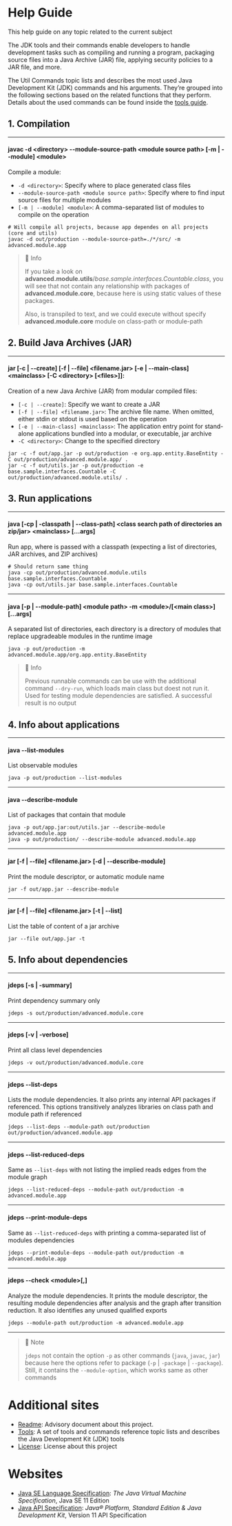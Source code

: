 # Help Guide

This help guide on any topic related to the current subject

The JDK tools and their commands enable developers to handle development tasks such as compiling and running a 
program, packaging source files into a Java Archive (JAR) file, applying security policies to a JAR file, and more.

The Util Commands topic lists and describes the most used Java Development Kit (JDK) commands and his arguments. 
They’re grouped  into the following sections based on the related functions that they perform. Details about the
used commands can be found inside the [tools guide](./TOOLS.md).

## 1. Compilation

---

#### javac -d \<directory> --module-source-path \<module source path> [-m | --module] \<module>
Compile a module: 
- `-d <directory>`: Specify where to place generated class files
- `--module-source-path <module source path>`: Specify where to find input source files 
for multiple modules
- `[-m | --module] <module>`: A comma-separated list of modules to compile
  on the operation

```shell
# Will compile all projects, because app dependes on all projects (core and utils)
javac -d out/production --module-source-path=./*/src/ -m advanced.module.app
```

> 📘 Info
>
> If you take a look on **advanced.module.utils**/_base.sample.interfaces.Countable.class_, you will see that not contain 
> any relationship with packages of **advanced.module.core**, because here is using static values of these packages.
> 
> Also, is transpiled to text, and we could execute without specify **advanced.module.core** module on class-path or 
> module-path

## 2. Build Java Archives (JAR)

---

#### jar [-c | --create] [-f | --file] <filename.jar> [-e | --main-class] \<mainclass> \[-C \<directory> \[\<files>]]: 
Creation of a new Java Archive (JAR) from modular compiled files:
  - `[-c | --create]`: Specify we want to create a JAR
  - `[-f | --file] <filename.jar>`: The archive file name. When omitted, either stdin or stdout is used based on the 
    operation
  - `[-e | --main-class] <mainclass>`: The application entry point for stand-alone applications bundled into a 
    modular, or executable, jar archive
  - `-C <directory>`: Change to the specified directory

```shell
jar -c -f out/app.jar -p out/production -e org.app.entity.BaseEntity -C out/production/advanced.module.app/ .
jar -c -f out/utils.jar -p out/production -e base.sample.interfaces.Countable -C out/production/advanced.module.utils/ .
```

## 3. Run applications

---

#### java [-cp | -classpath | --class-path] <class search path of directories an zip/jar> \<mainclass> [...args]
Run app, where is passed with a classpath (expecting a list of directories, JAR archives, and ZIP archives)

```shell
# Should return same thing
java -cp out/production/advanced.module.utils base.sample.interfaces.Countable
java -cp out/utils.jar base.sample.interfaces.Countable
```

---

#### java [-p | --module-path] \<module path> -m \<module>/\[\<main class>] [...args]
A separated list of directories, each directory is a directory of modules that replace upgradeable modules in the 
runtime image

```shell
java -p out/production -m advanced.module.app/org.app.entity.BaseEntity
```

> 📘 Info
>
> Previous runnable commands can be use with the additional command `--dry-run`, which loads main class but doest 
> not run it. Used for testing module dependencies are satisfied. A successful result is no output

## 4. Info about applications

---

#### java --list-modules
List observable modules

```shell
java -p out/production --list-modules
```

---

#### java --describe-module <module>
List of packages that contain that module

```shell
java -p out/app.jar:out/utils.jar --describe-module advanced.module.app
java -p out/production/ --describe-module advanced.module.app
```

---

#### jar [-f | --file] \<filename.jar> [-d | --describe-module]
Print the module descriptor, or automatic module name

```shell
jar -f out/app.jar --describe-module
```

---

#### jar [-f | --file] \<filename.jar> [-t | --list]
List the table of content of a jar archive

```shell
jar --file out/app.jar -t
```

## 5. Info about dependencies

---

#### jdeps [-s | -summary]
Print dependency summary only

```shell
jdeps -s out/production/advanced.module.core
```

---

#### jdeps [-v | -verbose]
Print all class level dependencies

```shell
jdeps -v out/production/advanced.module.core
```

---

#### jdeps --list-deps
Lists the module dependencies. It also prints any internal API packages if referenced. This options transitively
analyzes libraries on class path and module path if referenced

```shell
jdeps --list-deps --module-path out/production out/production/advanced.module.app
```

---

#### jdeps --list-reduced-deps
Same as `--list-deps` with not listing the implied reads edges from the module graph

```shell
jdeps --list-reduced-deps --module-path out/production -m  advanced.module.app
```

---

#### jdeps --print-module-deps
Same as `--list-reduced-deps` with printing a comma-separated list of modules dependencies


```shell
jdeps --print-module-deps --module-path out/production -m advanced.module.app
```

---

#### jdeps --check \<module\>[,<module-name>]
Analyze the module dependencies. It prints the module descriptor,
the resulting module dependencies after analysis and the graph after transition reduction. It also identifies
any unused qualified exports

```shell
jdeps --module-path out/production -m advanced.module.app
```

---

> 📘 Note
>
> `jdeps` not contain the option `-p` as other commands (`java`, `javac`, `jar`) because here the options
refer to package (`-p` | `-package` | `--package`). Still, it contains the `--module-option`, which works same as other
commands

# Additional sites
- [Readme](./README.md): Advisory document about this project.
- [Tools](./TOOLS.md): A set of tools and commands reference topic lists and describes the
  Java Development Kit (JDK) tools
- [License](./LICENSE): License about this project
# Websites
- [Java SE Language Specification](https://docs.oracle.com/javase/specs/jls/se11/html/index.html): _The Java
  Virtual Machine Specification_, Java SE 11 Edition
- [Java API Specification](https://docs.oracle.com/en/java/javase/11/docs/api/index.html): _Java® Platform, Standard
  Edition & Java Development Kit_, Version 11 API Specification
